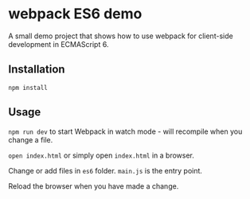 # webpack ES6 demo

A small demo project that shows how to use webpack for client-side development in ECMAScript 6.

## Installation

`npm install`

## Usage

`npm run dev` to start Webpack in watch mode - will recompile when you change a file.

`open index.html` or simply open `index.html` in a browser. 

Change or add files in `es6` folder. `main.js` is the entry point.

Reload the browser when you have made a change.